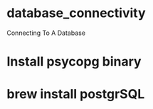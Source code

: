 # database_connectivity
Connecting To A Database

# Install psycopg binary
# brew install postgrSQL


